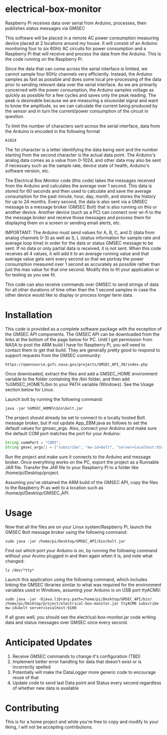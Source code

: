 # electrical-box-monitor
Raspberry Pi receives data over serial from Arduino, processes, then publishes status messages via GMSEC

This software will be placed in a remote AC power consumption measuring device placed at 2 locations around my house.
It will consist of an Arduino monitoring four to six 60Hz AC circuits for power consumption and a Raspberry Pi
that will receive and process the data from the Arduino. This is the code running on the Raspberry Pi.

Since the data that can come across the serial interface is limited, we cannot sample four 60Hz channels very
efficiently. Instead, the Arduino samples as fast as possible and does some local pre-processing of the data prior
to sending relevant data over the serial interface. As we are primarily concerned with the power consumption, 
the Arduino samples voltage as quickly as possible for a few cycles and saves only the peak reading. The peak
is desireable because we are measuring a sinusoidal signal and want to know the amplitude, so we can calculate the
current being produced by the sensor and in turn the current/power consumption of the circuit in question.

To limit the number of characters sent across the serial interface, data from the Arduino is encoded in the
following format
```
A1024
```
The 1st character is a letter identifying the data being sent and the number starting from the second character
is the actual data point. The Arduino's analog data comes as a value from 0-1024, and other data may also be sent
if necessary such as the sample rate, device state of health, Arduino's software version, etc.

The Electrical Box Monitor code (this code) takes the messages received from the Arduino and calculates the average 
over 1 second. This data is stored for 60 seconds and then used to calculate and save the average consumption for 
the past minute, hour, day, month, and stores the history for up to 24 months. Every second, the data is also sent 
via a GMSEC message to a message broker (GMSEC Bolt) that is also running on this or another device. Another device
(such as a PC) can connect over wi-fi to the the message broker and receive those messages and process them for 
displaying them on a screen or sending email alerts, etc. 

IMPORTANT: The Arduino must send values for A, B, C, and D (data from analog channels 0-3) as well as S, L (status
information for sample rate and average loop time) in order for the data or status GMSEC message to be sent. If no
data or only partial data is received, it is not sent. When this code receives all 4 values, it will add it to an
average running value and that average value gets sent every second so that we portray the power consumption measured
over 1 second as accurately as possible rather than just the max value for that one second. Modify this to fit your
application or for testing as you see fit.

This code can also receive commands over GMSEC to send strings of data for all other durations of time other than
the 1 second samples in case the other device would like to display or process longer term data.

# Installation
This code is provided as a complete software package with the exception of the GMSEC API components. The GMSEC 
API can be downloaded from the links at the bottom of the page below for PC. Until I get permission from NASA
to post the ARM build I have for Raspberry Pi, you will need to contact them to get that build. They are generally
pretty good to respond to support requests from the GMSEC community:
```
https://opensource.gsfc.nasa.gov/projects/GMSEC_API_30/index.php
```
Once downloaded, extract the files and add a GMSEC_HOME environment variable to the folder containing the /bin
folder, and then add %GMSEC_HOME%/bin to your PATH variable (Windows). See the Usage section below for Linux.

Launch bolt by running the following command:
```
java -jar %GMSEC_HOME%\bin\bolt.jar
```

The project should already be set to connect to a locally hosted Bolt message broker, but if not update App_EBM.java
as follows to set the default values for gmsec_args. Also, connect your Arduino and make sure the default COM port
matches the port for your Arduino:
```java
String commPort = "COM3";
String gmsec_args[] = {"subscribe", "mw-id=bolt", "server=localhost:9100"}; 
```

Run the project and make sure it connects to the Arduino and message broker. Once everything works on the PC, export 
the project as a Runnable JAR file. Transfer the JAR file to your Raspberry Pi to a folder like
/home/pi/Desktop/project. 

Assuming you've obtained the ARM build of the GMSEC API, copy the files to the Raspberry Pi as well to a location
such as /home/pi/Desktop/GMSEC_API. 

# Usage
Now that all the files are on your Linux system/Raspberry Pi, launch the GMSEC Bolt message broker using the following command:
```
sudo java -jar /home/pi/Desktop/GMSEC_API/bin/bolt.jar
```
Find out which port your Arduino is on, by running the following command without your Aruino plugged in and then
again when it is, and note what changed:
```
ls /dev/*tty*
```
Launch this application using the following command, which includes linking the GMSEC libraries similar to what
was required for the environment variables used in Windows, assuming your Arduino is on USB port ttyACM0:
```
sudo java -jar -Djava.library.path=/home/pi/Desktop/GMSEC_API/bin/ /home/pi/Desktop/project/electrical-box-monitor.jar ttyACM0 subscribe mw-id=bolt server=localhost:9100
```
If all goes well, you should see the electrical-box-monitor.jar code writing data and status messages over GMSEC once every second.

# Anticipated Updates
1. Receive GMSEC commands to change it's configuration (TBD)
2. Implement better error handling for data that doesn't exist or is incorrectly spelled
3. Potentially will make the DataLogger more generic code to encourage reuse of that
4. Update code to send last Data point and Status every second regardless of whether new data is available

# Contributing
This is for a home project and while you're free to copy and modify to your liking, I will not be accepting contributions.